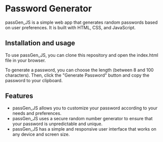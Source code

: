 # Password Generator

passGen_JS is a simple web app that generates random passwords based on user preferences. It is built with HTML, CSS, and JavaScript.

## Installation and usage

To use passGen_JS, you can clone this repository and open the index.html file in your browser.

To generate a password, you can choose the length (between 8 and 100 characters). Then, click the "Generate Password" button and copy the password to your clipboard.

## Features

- passGen_JS allows you to customize your password according to your needs and preferences.
- passGen_JS uses a secure random number generator to ensure that your password is unpredictable and unique.
- passGen_JS has a simple and responsive user interface that works on any device and screen size.
